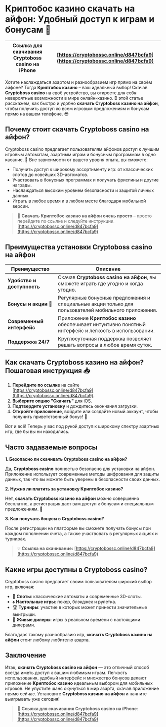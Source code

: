 # Криптобос казино скачать на айфон: Удобный доступ к играм и бонусам 🎰

| **Ссылка для скачивания Cryptoboss casino на iPhone** | [https://cryptobossc.online/d847bcfa9](https://cryptobossc.online/d847bcfa9) |
|-------------------------------------------------------|--------------------------------------------------------------------------------|

Хотите наслаждаться азартом и разнообразием игр прямо на своём айфоне? Тогда **Криптобос казино** – ваш идеальный выбор! Скачав **Cryptoboss casino** на своё устройство, вы откроете для себя невероятные возможности в мире онлайн-казино. В этой статье расскажем, как быстро и удобно **скачать Cryptoboss казино на айфон**, чтобы получить доступ ко всем игровым предложениям и бонусам прямо на вашем телефоне. 😎

## Почему стоит скачать Cryptoboss casino на айфон?

Cryptoboss casino предлагает пользователям айфонов доступ к лучшим игровым автоматам, азартным играм и бонусным программам в одно касание. 📲 Вне зависимости от вашего уровня опыта, вы сможете:

- Получить доступ к широкому ассортименту игр: от классических слотов до новейших 3D-автоматов.
- Участвовать в бонусных программах и получать фриспины и другие награды.
- Наслаждаться высоким уровнем безопасности и защитой личных данных.
- Играть в любое время и в любом месте благодаря мобильной версии.

> 📌 **Скачать Криптобос казино на айфон очень просто** – просто перейдите по ссылке и следуйте инструкции. [https://cryptobossc.online/d847bcfa9](https://cryptobossc.online/d847bcfa9)

## Преимущества установки Cryptoboss casino на айфон

| Преимущество                    | Описание                                                                                                                                     |
|---------------------------------|-----------------------------------------------------------------------------------------------------------------------------------------------|
| **Удобство и доступность**      | Скачав **Cryptoboss casino на айфон**, вы сможете играть где угодно и когда угодно.                                                          |
| **Бонусы и акции 🎁**            | Регулярные бонусные предложения и специальные акции только для пользователей мобильного приложения.                                         |
| **Современный интерфейс**       | Приложение **Криптобос казино** обеспечивает интуитивно понятный интерфейс и легкость в использовании.                                      |
| **Поддержка 24/7**              | Круглосуточная поддержка позволяет решать вопросы в любое время суток.                                                                     |

## Как скачать Cryptoboss казино на айфон? Пошаговая инструкция 📥

1. **Перейдите по ссылке** на сайте [https://cryptobossc.online/d847bcfa9](https://cryptobossc.online/d847bcfa9).
2. **Выберите опцию "Скачать"** для iOS.
3. **Подтвердите установку** и дождитесь окончания загрузки.
4. **Откройте приложение**, войдите или создайте новый аккаунт, чтобы получить приветственный бонус! 🎉

Вот и всё! Теперь у вас под рукой доступ к широкому спектру азартных игр, где бы вы ни находились.

## Часто задаваемые вопросы

**1. Безопасно ли скачивать Cryptoboss casino на айфон?**

Да, **Cryptoboss casino** полностью безопасно для установки на айфон. Приложение использует современные методы шифрования для защиты данных, так что вы можете быть уверены в безопасности своих данных.

**2. Нужно ли платить за установку Криптобос казино?**

Нет, **скачать Cryptoboss казино на айфон** можно совершенно бесплатно, а регистрация даст вам доступ к бонусам и специальным предложениям. 🎁

**3. Как получать бонусы в Cryptoboss casino?**

После регистрации на платформе вы сможете получать бонусы при каждом пополнении счета, а также участвовать в регулярных акциях и турнирах.

> 💡 **Ссылка на скачивание:** [https://cryptobossc.online/d847bcfa9](https://cryptobossc.online/d847bcfa9)

## Какие игры доступны в Cryptoboss casino?

Cryptoboss casino предлагает своим пользователям широкий выбор игр, включая:

- 🎰 **Слоты**: классические автоматы и современные 3D-слоты.
- ♠️ **Настольные игры**: покер, блэкджек и рулетка.
- 🏆 **Турниры**: участие в которых может принести значительные выигрыши.
- 🎲 **Живые дилеры**: игры в реальном времени с настоящими дилерами.

Благодаря такому разнообразию игр, **скачать Cryptoboss казино на айфон** стоит любому любителю азарта.

## Заключение

Итак, **скачать Cryptoboss casino на айфон** — это отличный способ всегда иметь доступ к вашим любимым играм. Легкость использования, удобный интерфейс и множество бонусов делают приложение **Криптобос казино** идеальным выбором для мобильных игроков. Не упустите шанс окунуться в мир азарта, скачав приложение прямо сейчас. Установите **Cryptoboss казино на айфон** и начните выигрывать уже сегодня!

> 🔗 **Ссылка для скачивания Cryptoboss casino на iPhone**: [https://cryptobossc.online/d847bcfa9](https://cryptobossc.online/d847bcfa9)
